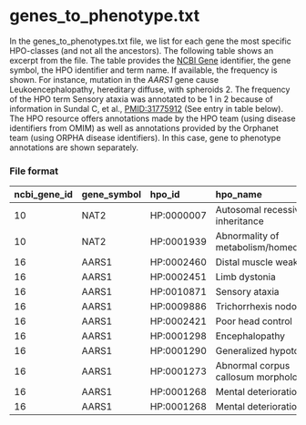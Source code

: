 # genes_to_phenotype.txt


In the genes_to_phenotypes.txt file, we list for each gene the most specific HPO-classes (and not all the ancestors). The following table shows an excerpt from the file. The table provides the [NCBI Gene](https://www.ncbi.nlm.nih.gov/gene) identifier, the gene symbol, the HPO identifier and term name. If available, the frequency is shown. For instance, mutation in the *AARS1* gene cause Leukoencephalopathy, hereditary diffuse, with spheroids 2. The frequency of the HPO term Sensory ataxia was annotated to be 1 in 2 because of information in Sundal C, et al., [PMID:31775912](https://pubmed.ncbi.nlm.nih.gov/31775912/) (See entry in table below). The HPO resource offers annotations made by the HPO team (using disease identifiers from OMIM) as well as annotations provided by the Orphanet team (using ORPHA disease identifiers). In this case, gene to phenotype annotations are shown separately.


### File format


| ncbi_gene_id | gene_symbol    | hpo_id        | hpo_name                                                    | frequency   | disease_id           |
| :----------- | :--------------| :-------------| :-----------------------------------------------------------| :-----------| :--------------------|
| 10 | NAT2| HP:0000007| Autosomal recessive inheritance | - | OMIM:243400 |
|10| NAT2| HP:0001939| Abnormality of metabolism/homeostasis| -| OMIM:243400 |
| 16| AARS1| HP:0002460| Distal muscle weakness| 15/15| OMIM:613287 |
| 16| AARS1| HP:0002451| Limb dystonia| 3/3| OMIM:616339 |
| 16| AARS1| HP:0010871| Sensory ataxia| 1/2| OMIM:619661 |
| 16| AARS1 | HP:0009886| Trichorrhexis nodosa| 1/2| OMIM:619691 |
| 16 | AARS1| HP:0002421| Poor head control| HP:0040283 | ORPHA:442835 |
| 16 | AARS1| HP:0001298 | Encephalopathy| HP:0040281| ORPHA:442835 |
| 16| AARS1| HP:0001290| Generalized hypotonia| HP:0040282| ORPHA:442835 |
| 16| AARS1| HP:0001273| Abnormal corpus callosum morphology| HP:0040283| ORPHA:442835 |
| 16| AARS1| HP:0001268| Mental deterioration| HP:0040283| ORPHA:442835 |
| 16| AARS1| HP:0001268| Mental deterioration| 2/2| OMIM:619661 |

